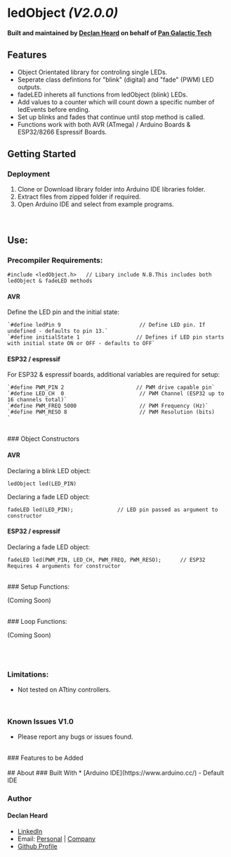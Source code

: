 # ledObject *(V2.0.0)*
#### Built and maintained by [Declan Heard](mailto:pangalactictech@gmail.com "Email me!") on behalf of [Pan Galactic Tech](https://PanGalacticTech.com)

## Features
* Object Orientated library for controling single LEDs.
* Seperate class defintions for "blink" (digital) and "fade" (PWM) LED outputs.
* fadeLED inherets all functions from ledObject (blink) LEDs.
* Add values to a counter which will count down a specific number of ledEvents before ending.
* Set up blinks and fades that continue until stop method is called.
* Functions work with both AVR (ATmega) / Arduino Boards & ESP32/8266 Espressif Boards.

## Getting Started
### Deployment
1. Clone or Download library folder into Arduino IDE libraries folder.
2. Extract files from zipped folder if required.
3. Open Arduino IDE and select from example programs.


<br>

## Use:

### Precompiler Requirements:

`#include <ledObject.h>   // Libary include N.B.This includes both ledObject & fadeLED methods `


#### AVR
Define the LED pin and the initial state:

	`#define ledPin 9                         // Define LED pin. If undefined - defaults to pin 13.`
	`#define initialState 1                  // Defines if LED pin starts with initial state ON or OFF - defaults to OFF`

#### ESP32 / espressif
For ESP32 & espressif boards, additional variables are required for setup:

	`#define PWM_PIN 2                       // PWM drive capable pin`
	`#define LED_CH  0                        // PWM Channel (ESP32 up to 16 channels total)`
	`#define PWM_FREQ 5000                    // PWM Frequency (Hz)`
	`#define PWM_RESO 8                       // PWM Resolution (bits)       ` 

<br>
### Object Constructors

#### AVR
Declaring a blink LED object:

`ledObject led(LED_PIN) `

Declaring a fade LED object:

`fadeLED led(LED_PIN);      		// LED pin passed as argument to constructor `

#### ESP32 / espressif
Declaring a fade LED object:

`fadeLED led(PWM_PIN, LED_CH, PWM_FREQ, PWM_RESO);      // ESP32 Requires 4 arguments for constructor`

<br>
### Setup Functions:

 (Coming Soon)

<br>
### Loop Functions:

 (Coming Soon)


<br>
<br>

### Limitations:
- Not tested on ATtiny controllers. 


<br>

### Known Issues V1.0
  - Please report any bugs or issues found.

<br>
### Features to be Added 

<br>
<br>
## About
### Built With
* [Arduino IDE](https://www.arduino.cc/) - Default IDE


### Author
#### Declan Heard
* [LinkedIn](https://www.linkedin.com/in/declan-heard-91103b58/)
* Email: [Personal](mailto:dec.h38@gmail.com "dec.h38@gmail.com") | [Company](mailto:PanGalacticTech@gmail.com "PanGalacticTech@gmail.com")
* [Github Profile](https://github.com/PanGalacticTech)
